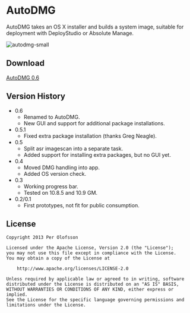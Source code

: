 AutoDMG
=======

AutoDMG takes an OS X installer and builds a system image, suitable for deployment with DeployStudio or Absolute Manage.

![autodmg-small](https://f.cloud.github.com/assets/404393/1382153/ba0aff5a-3b2a-11e3-8ed7-3e574a40e173.png)

Download
--------

[AutoDMG 0.6](https://github.com/MagerValp/AutoDMG/releases/tag/v0.6)


Version History
---------------

* 0.6
    * Renamed to AutoDMG.
    * New GUI and support for additional package installations.
* 0.5.1
    * Fixed extra package installation (thanks Greg Neagle).
* 0.5
    * Split asr imagescan into a separate task.
    * Added support for installing extra packages, but no GUI yet.
* 0.4
    * Moved DMG handling into app.
    * Added OS version check.
* 0.3
	* Working progress bar.
	* Tested on 10.8.5 and 10.9 GM.
* 0.2/0.1
	* First prototypes, not fit for public consumption.


License
-------

    Copyright 2013 Per Olofsson
    
    Licensed under the Apache License, Version 2.0 (the "License");
    you may not use this file except in compliance with the License.
    You may obtain a copy of the License at
    
        http://www.apache.org/licenses/LICENSE-2.0
    
    Unless required by applicable law or agreed to in writing, software
    distributed under the License is distributed on an "AS IS" BASIS,
    WITHOUT WARRANTIES OR CONDITIONS OF ANY KIND, either express or implied.
    See the License for the specific language governing permissions and
    limitations under the License.
